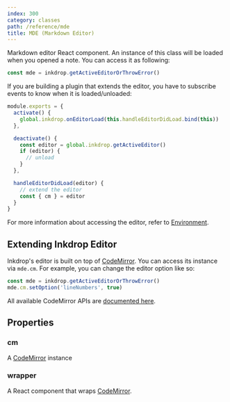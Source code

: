 ```yaml
---
index: 300
category: classes
path: /reference/mde
title: MDE (Markdown Editor)
---
```


Markdown editor React component.
An instance of this class will be loaded when you opened a note.
You can access it as following:

```js
const mde = inkdrop.getActiveEditorOrThrowError()
```

If you are building a plugin that extends the editor, you have to subscribe events to know when it is loaded/unloaded:

```js
module.exports = {
  activate() {
    global.inkdrop.onEditorLoad(this.handleEditorDidLoad.bind(this))
  },

  deactivate() {
    const editor = global.inkdrop.getActiveEditor()
    if (editor) {
      // unload
    }
  },

  handleEditorDidLoad(editor) {
    // extend the editor
    const { cm } = editor
  }
}
```

For more information about accessing the editor, refer to [Environment](/reference/environment).

## Extending Inkdrop Editor

Inkdrop's editor is built on top of [CodeMirror](http://codemirror.net/).
You can access its instance via `mde.cm`.
For example, you can change the editor option like so:

```js
const mde = inkdrop.getActiveEditorOrThrowError()
mde.cm.setOption('lineNumbers', true)
```

All available CodeMirror APIs are [documented here](https://codemirror.net/doc/manual.html).

## Properties

### cm

A [CodeMirror](http://codemirror.net/) instance

### wrapper

A React component that wraps [CodeMirror](http://codemirror.net/).
